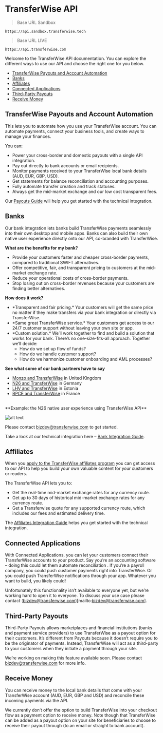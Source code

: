 # TransferWise API
> Base URL Sandbox


```shell
https://api.sandbox.transferwise.tech
```




> Base URL LIVE


```shell
https://api.transferwise.com
```


Welcome to the TransferWise API documentation. You can explore the different ways to use our API and choose the right one for you below. 


* [TransferWise Payouts and Account Automation](#transferwise-api-borderless-payouts)                                           
* [Banks](#transferwise-api-banks)                                           
* [Affiliates](#transferwise-api-affiliates)                                           
* [Connected Applications](#transferwise-api-connected-applications)                                           
* [Third-Party Payouts](#transferwise-api-third-party-payouts)                                           
* [Receive Money](#transferwise-api-receive-money)




## TransferWise Payouts and Account Automation
This lets you to automate how you use your TransferWise account. You can automate payments, connect your business tools, and create ways to manage your finances. 


You can:
<ul> 
  <li>Power your cross-border and domestic payouts with a single API integration.</li>
  <li>Pay out directly to bank accounts or email recipients.</li>
  <li>Monitor payments received to your TransferWise local bank details (AUD, EUR, GBP, USD).</li> 
  <li>Get statements for balance reconciliation and accounting purposes.</li>
  <li>Fully automate transfer creation and track statuses.</li>
  <li>Always get the mid-market exchange and our low cost transparent fees.</li>
</ul>


Our [ Payouts Guide](#borderless-payouts-guide) will help you get started with the technical integration.






## Banks
Our bank integration lets banks build TransferWise payments seamlessly into their own desktop and mobile apps. Banks can also build their own native user experience directly onto our API, co-branded with TransferWise.


**What are the benefits for my bank?**


* Provide your customers faster and cheaper cross-border payments, compared to traditional SWIFT alternatives.
* Offer competitive, fair, and transparent pricing to customers at the mid-market exchange rate.
* Reduce your operational costs of cross-border payments.
* Stop losing out on cross-border revenues because your customers are finding better alternatives.


**How does it work?**
<ul>
  <li>*Transparent and fair pricing.* Your customers will get the same price no matter if they make transfers via your bank integration or directly via TransferWise.</li> 
  <li>*Same great TransferWise service.* Your customers get access to our 24/7 customer support without leaving your own site or app. </li>
  <li>*Custom solution.* We’ll work together to find and build a solution that works for your bank. There’s no one-size-fits-all approach. Together we’ll decide:
    <ul>
      <li>How do we set up flow of funds? </li>
      <li>How do we handle customer support?</li>
      <li>How do we harmonize customer onboarding and AML processes? </li>
    </ul>  
  </li>
</ul>




**See what some of our bank partners have to say**


* [Monzo and TransferWise](https://monzo.com/blog/2018/06/25/monzo-international-transfers) in United Kingdom 
* [N26 and TransferWise](https://n26.com/en-eu/transferwise) in Germany
* [LHV and TransferWise](https://www.lhv.ee/en/transferwise) in Estonia
* [BPCE and TransferWise](https://www.bankingtech.com/2018/06/bpce-natixis-and-transferwise-team-for-affordable-cross-border-remittances) in France


<br/>
**Example: the N26 native user experience using TransferWise API**


![alt text](https://image.ibb.co/m8kXTv/tw_n26_example.png "N26 User Experience")




Please contact [bizdev@transferwise.com](mailto:bizdev@transferwise.com) to get started.


Take a look at our technical integration here – [Bank Integration Guide](#bank-integrations-guide).






## Affiliates


When you [apply to the TransferWise affiliates program](https://transferwise.com/partnerwise) you can get access to our API to help you build your own valuable content for your customers or readers.








The TransferWise API lets you to:
<ul>
    <li>Get the real-time mid-market exchange rates for any currency route.</li>
    <li>Get up to 30 days of historical mid-market exchange rates for any currency route.</li>
    <li>Get a Transferwise quote for any supported currency route, which includes our fees and estimated delivery time.</li>
</ul>


The [Affiliates Integration Guide](#affiliates-integration-guide) helps you get started with the technical integration.
  




  
## Connected Applications
With Connected Applications, you can let your customers connect their TransferWise accounts to your product. Say you’re an accounting software – doing this could let them automate reconciliation . If you’re a payroll company, you could push customer payments right into TransferWise. Or you could push TransferWise notifications through your app. Whatever you want to build, you likely could! 


Unfortunately this functionality isn’t available to everyone yet, but we’re working hard to open it to everyone. To discuss your use case please contact (bizdev@transferwise.com)[mailto:bizdev@transferwise.com].








## Third-Party Payouts
Third-Party Payouts allows marketplaces and financial institutions (banks and payment service providers) to use TransferWise as a payout option for their customers.
It’s different from Payouts because it doesn’t require you to be the originator of payments. 
Instead,  TransferWise will act as a third-party to your customers when they  initiate a payment through your site.  


We’re working on making this feature available soon. Please contact bizdev@transferwise.com for more info.  






## Receive Money
You can receive money to the local bank details that come with your TransferWise account (AUD, EUR, GBP and USD) and reconcile these incoming payments via the API. 
 
We currently don’t offer the option to build TransferWise into your checkout flow as a payment option to receive money. Note though that TransferWise can be added as a payout option on your site for beneficiaries to choose to receive their payout through (to an email or straight to bank account).
